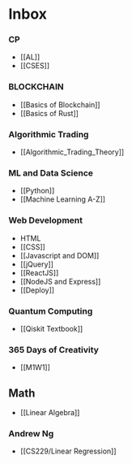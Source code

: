 # Inbox

### CP
- [[AL]]
- [[CSES]]

### BLOCKCHAIN
- [[Basics of Blockchain]]
- [[Basics of Rust]]

### Algorithmic Trading
- [[Algorithmic_Trading_Theory]]

### ML and Data Science
- [[Python]]
- [[Machine Learning A-Z]]
  
### Web Development
- HTML
- [[CSS]]
- [[Javascript and DOM]]
- [[jQuery]]
- [[ReactJS]]
- [[NodeJS and Express]]
- [[Deploy]]

### Quantum Computing
- [[Qiskit Textbook]]

### 365 Days of Creativity
- [[M1W1]]

## Math
- [[Linear Algebra]]

### Andrew Ng
- [[CS229/Linear Regression]]